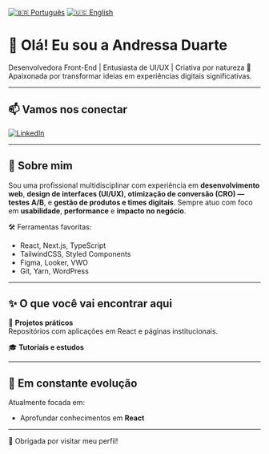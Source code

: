 [![🇧🇷 Português](https://img.shields.io/badge/Linguagem-Português-green?style=for-the-badge)](./README.pt.md)
[![🇺🇸 English](https://img.shields.io/badge/Language-English-blue?style=for-the-badge)](./README.md)

# 👋 Olá! Eu sou a Andressa Duarte

Desenvolvedora Front-End | Entusiasta de UI/UX | Criativa por natureza 🎨  
Apaixonada por transformar ideias em experiências digitais significativas.

---

## 📫 Vamos nos conectar

[![LinkedIn](https://img.shields.io/badge/LinkedIn-Andressa%20Duarte-0A66C2?style=for-the-badge&logo=linkedin&logoColor=white)](https://www.linkedin.com/in/andressaffduarte)  
<!-- [![Portfólio](https://img.shields.io/badge/Portfólio-Visite%20meu%20site-111111?style=for-the-badge&logo=vercel&logoColor=white)](https://seu-site.com) -->

---

## 🚀 Sobre mim

Sou uma profissional multidisciplinar com experiência em **desenvolvimento web**, **design de interfaces (UI/UX)**, **otimização de conversão (CRO) — testes A/B**, e **gestão de produtos e times digitais**. Sempre atuo com foco em **usabilidade**, **performance** e **impacto no negócio**.

🛠️ Ferramentas favoritas:
- React, Next.js, TypeScript  
- TailwindCSS, Styled Components  
- Figma, Looker, VWO  
- Git, Yarn, WordPress

---

## ✨ O que você vai encontrar aqui

🔧 **Projetos práticos**  
Repositórios com aplicações em React e páginas institucionais.

🎓 **Tutoriais e estudos**  

---

## 🌱 Em constante evolução

Atualmente focada em:
- Aprofundar conhecimentos em **React**

---

🌈 Obrigada por visitar meu perfil!

